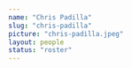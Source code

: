 ```yaml
---
name: "Chris Padilla"
slug: "chris-padilla"
picture: "chris-padilla.jpeg"
layout: people
status: "roster"
---
```


